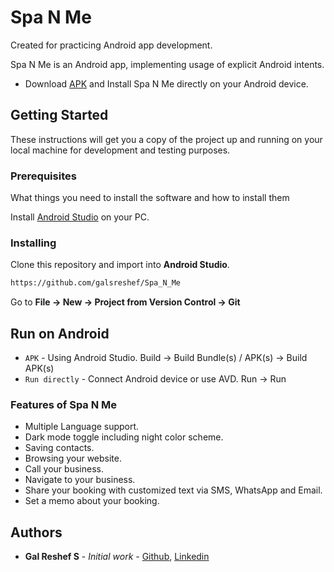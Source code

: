 # Spa N Me

Created for practicing Android app development.

Spa N Me is an Android app, implementing usage of explicit Android intents.

- Download [APK](https://drive.google.com/open?id=1NnfQgZQowt3L5ICY_lvRKuL0WHR59_3x) and Install Spa N Me directly on your Android device.
## Getting Started

These instructions will get you a copy of the project up and running on your local machine for development and testing purposes.

### Prerequisites

What things you need to install the software and how to install them

Install [Android Studio](https://developer.android.com/studio) on your PC.


### Installing

Clone this repository and import into **Android Studio**.
```bash
https://github.com/galsreshef/Spa_N_Me
```
Go to **File -> New -> Project from Version Control -> Git**

## Run on Android

-	`APK` - Using Android Studio. Build -> Build Bundle(s) / APK(s) -> Build APK(s)
-	`Run directly` -  Connect Android device or use AVD. Run -> Run 

### Features of Spa N Me

- Multiple Language support.
- Dark mode toggle including night color scheme.
- Saving contacts.
- Browsing your website.
- Call your business.
- Navigate to your business.
- Share your booking with customized text via SMS, WhatsApp and Email.
- Set a memo about your booking.


## Authors

* **Gal Reshef S** - *Initial work* - [Github](https://github.com/galsreshef), [Linkedin](https://www.linkedin.com/in/gal-reshef-s-93871b16a)
